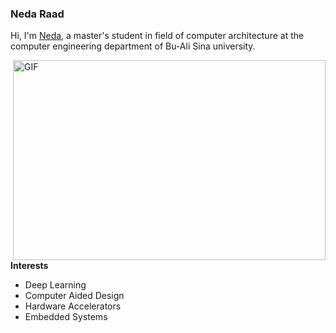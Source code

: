 ### Neda Raad

Hi, I'm [Neda](https://github.com/nedaraad), a master's student in field of computer architecture at the computer engineering department of Bu-Ali Sina university. 

  <img align="right" alt="GIF" src="https://github.com/nedaraad/nedaraad/blob/master/patrik.gif?raw=true" width="500" height="320" />
  
**Interests**
* Deep Learning
* Computer Aided Design
* Hardware Accelerators
* Embedded Systems
